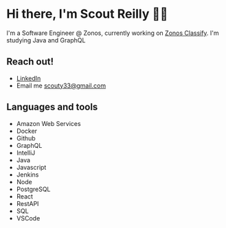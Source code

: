 # Hi there, I'm Scout Reilly 🖖🏻

I'm a Software Engineer @ Zonos, currently working on [Zonos Classify](https://zonos.com/zonos-classify-hs-codes). I'm studying Java and GraphQL

## Reach out! 
- [LinkedIn](https://www.linkedin.com/in/scout-reilly/)
- Email me scouty33@gmail.com

## Languages and tools 
- Amazon Web Services
- Docker
- Github
- GraphQL
- IntelliJ
- Java
- Javascript
- Jenkins
- Node
- PostgreSQL
- React
- RestAPI
- SQL
- VSCode
